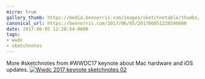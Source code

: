 ```yaml
---
micro: true
gallery_thumb: https://media.bennorris.com/images/sketchnotable/thumbs/wwdc-2017-keynote-sketchnotes-02.jpg
canonical_url: https://bennorris.com/2017/06/05/201706051228540600
date: 2017-06-05 12:28:54-0600
tags:
- wwdc
- sketchnotes
---
```


More #sketchnotes from #WWDC17 keynote about Mac hardware and iOS updates. [![Wwdc 2017 keynote sketchnotes 02](https://media.bennorris.com/images/sketchnotable/wwdc-2017/wwdc-2017-keynote-sketchnotes-02.jpg)](https://media.bennorris.com/images/sketchnotable/wwdc-2017/wwdc-2017-keynote-sketchnotes-02.jpg)